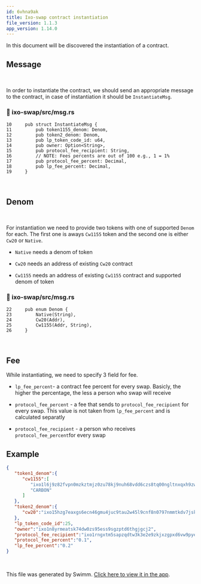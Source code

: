 ```yaml
---
id: 6vhna9ak
title: Ixo-swap contract instantiation
file_version: 1.1.3
app_version: 1.14.0
---
```


In this document will be discovered the instantiation of a contract.

## Message

<br/>

In order to instantiate the contract, we should send an appropriate message to the contract, in case of instantiation it should be `InstantiateMsg`<swm-token data-swm-token=":ixo-swap/src/msg.rs:10:4:4:`pub struct InstantiateMsg {`"/>.
<!-- NOTE-swimm-snippet: the lines below link your snippet to Swimm -->
### 📄 ixo-swap/src/msg.rs
```renderscript
10     pub struct InstantiateMsg {
11         pub token1155_denom: Denom,
12         pub token2_denom: Denom,
13         pub lp_token_code_id: u64,
14         pub owner: Option<String>,
15         pub protocol_fee_recipient: String,
16         // NOTE: Fees percents are out of 100 e.g., 1 = 1%
17         pub protocol_fee_percent: Decimal,
18         pub lp_fee_percent: Decimal,
19     }
```

<br/>

## Denom

<br/>

For instantiation we need to provide two tokens with one of supported `Denom`<swm-token data-swm-token=":ixo-swap/src/msg.rs:22:4:4:`pub enum Denom {`"/> for each. The first one is aways `Cw1155`<swm-token data-swm-token=":ixo-swap/src/msg.rs:25:1:1:`    Cw1155(Addr, String),`"/> token and the second one is either `Cw20`<swm-token data-swm-token=":ixo-swap/src/msg.rs:24:1:1:`    Cw20(Addr),`"/> or `Native`<swm-token data-swm-token=":ixo-swap/src/msg.rs:23:1:1:`    Native(String),`"/>.

*   `Native`<swm-token data-swm-token=":ixo-swap/src/msg.rs:23:1:1:`    Native(String),`"/> needs a denom of token

*   `Cw20`<swm-token data-swm-token=":ixo-swap/src/msg.rs:24:1:1:`    Cw20(Addr),`"/> needs an address of existing `Cw20`<swm-token data-swm-token=":ixo-swap/src/msg.rs:24:1:1:`    Cw20(Addr),`"/> contract

*   `Cw1155`<swm-token data-swm-token=":ixo-swap/src/msg.rs:25:1:1:`    Cw1155(Addr, String),`"/> needs an address of existing `Cw1155`<swm-token data-swm-token=":ixo-swap/src/msg.rs:25:1:1:`    Cw1155(Addr, String),`"/> contract and supported denom of token
<!-- NOTE-swimm-snippet: the lines below link your snippet to Swimm -->
### 📄 ixo-swap/src/msg.rs
```renderscript
22     pub enum Denom {
23         Native(String),
24         Cw20(Addr),
25         Cw1155(Addr, String),
26     }
```

<br/>

## Fee

While instantiating, we need to specify 3 field for fee.

*   `lp_fee_percent`<swm-token data-swm-token=":ixo-swap/src/msg.rs:18:3:3:`    pub lp_fee_percent: Decimal,`"/>\- a contract fee percent for every swap. Basicly, the higher the percentage, the less a person who swap will receive

*   `protocol_fee_percent`<swm-token data-swm-token=":ixo-swap/src/msg.rs:17:3:3:`    pub protocol_fee_percent: Decimal,`"/> - a fee that sends to `protocol_fee_recipient`<swm-token data-swm-token=":ixo-swap/src/msg.rs:15:3:3:`    pub protocol_fee_recipient: String,`"/> for every swap. This value is not taken from `lp_fee_percent`<swm-token data-swm-token=":ixo-swap/src/msg.rs:18:3:3:`    pub lp_fee_percent: Decimal,`"/> and is calculated separatly

*   `protocol_fee_recipient`<swm-token data-swm-token=":ixo-swap/src/msg.rs:15:3:3:`    pub protocol_fee_recipient: String,`"/> - a person who receives `protocol_fee_percent`<swm-token data-swm-token=":ixo-swap/src/msg.rs:17:3:3:`    pub protocol_fee_percent: Decimal,`"/>for every swap

## Example

```json
{
   "token1_denom":{
      "cw1155":[
         "ixo1l6j9z82fvpn0mzkztmjz0zu78kj9nuh68vdd6czs8tq00ngltnxqxh9zwq",
         "CARBON"
      ]
   },
   "token2_denom":{
      "cw20":"ixo15hzg7eaxgs6ecn46gmu4juc9tau2w45l9cnf8n0797nmmtkdv7jsklrskg"
   },
   "lp_token_code_id":25,
   "owner":"ixo1n8yrmeatsk74dw0zs95ess9sgzptd6thgjgcj2",
   "protocol_fee_recipient":"ixo1rngxtm5sapzqdtw3k3e2e9zkjxzgpxd6vw9pye",
   "protocol_fee_percent":"0.1",
   "lp_fee_percent":"0.2"
}
```

<br/>

This file was generated by Swimm. [Click here to view it in the app](https://app.swimm.io/repos/Z2l0aHViJTNBJTNBaXhvLWNvbnRyYWN0cyUzQSUzQWl4b2ZvdW5kYXRpb24=/docs/6vhna9ak).
